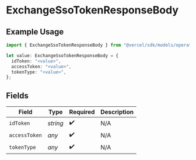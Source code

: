 # ExchangeSsoTokenResponseBody

## Example Usage

```typescript
import { ExchangeSsoTokenResponseBody } from "@vercel/sdk/models/operations/exchangessotoken.js";

let value: ExchangeSsoTokenResponseBody = {
  idToken: "<value>",
  accessToken: "<value>",
  tokenType: "<value>",
};
```

## Fields

| Field              | Type               | Required           | Description        |
| ------------------ | ------------------ | ------------------ | ------------------ |
| `idToken`          | *string*           | :heavy_check_mark: | N/A                |
| `accessToken`      | *any*              | :heavy_check_mark: | N/A                |
| `tokenType`        | *any*              | :heavy_check_mark: | N/A                |